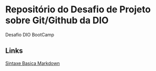 # Repositório do  Desafio de Projeto sobre Git/Github da DIO
Desafio DIO BootCamp

## Links 
[Sintaxe Basica Markdown](https://www.markdownguide.org/basic-syntax/)

